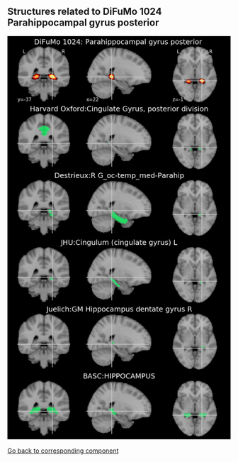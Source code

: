 


## Structures related to DiFuMo 1024 Parahippocampal gyrus posterior 

![480](480.jpg "Structures related to DiFuMo 1024 Parahippocampal gyrus posterior ")

[Go back to corresponding component](https://parietal-inria.github.io/DiFuMo/1024/html/480.html)